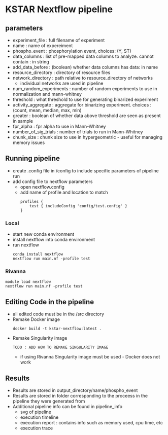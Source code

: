 # KSTAR Nextflow pipeline

## parameters
- experiment_file : full filename of experiment
- name : name of expereiment
- phospho_event : phosphorylation event, choices: (Y, ST)
- data_columns : list of pre-mapped data columns to analyze. cannot contain : in string
- add_data_before : (boolean) whether data columns has data: in name
- resource_directory : directory of resource files
- network_directory : path relative to resource_directory of networks 
    - individual networks are used in pipeline
- num_random_experiments : number of random experiments to use in normalization and mann-whitney
- threshold : what threshold to use for generating binarized experiment
- activity_aggregate : aggregate for binarizing experiment. choices : (count, mean, median, max, min)
- greater : boolean of whether data above threshold are seen as present in sample
- fpr_alpha : fpr alpha to use in Mann-Whitney
- number_of_sig_trials : number of trials to run in Mann-Whitney
- chunk_size : chunk size to use in hypergeometric - useful for managing memory issues

 
## Running pipeline
- create .config file in /config to include specific parameters of pipeline run
- add config file to nextflow parameters
    - open nextflow.config
    - add name of profile and location to match
        ``` 
        profiles { 
            test { includeConfig 'config/test.config' } 
        }
        ```
### Local
- start new conda environment
- install nextflow into conda environment 
- run nextflow
    ```
    conda install nextflow
    nextflow run main.nf -profile test
    ```


### Rivanna
```
module load nextflow
nextflow run main.nf -profile test
```

## Editing Code in the pipeline
- all edited code must be in the /src directory
- Remake Docker image
    ```
    docker build -t kstar-nextflow:latest .
    ```
- Remake Singularity image
    ```
    TODO : ADD HOW TO REMAKE SINGULARITY IMAGE
    ```
    - if using Rivanna Singularity image must be used - Docker does not work

## Results
- Results are stored in output_directory/name/phospho_event
- Results are stored in folder corresponding to the proceess in the pipeline they were generated from 
- Additional pipeline info can be found in pipeline_info
    - svg of pipeline
    - execution timeline
    - execution report : contains info such as memory used, cpu time, etc
    - execution trace  

